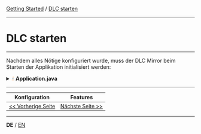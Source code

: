 [Getting Started](../index_de.md) / [DLC starten](run_application_de.md)

---

# DLC starten

---

Nachdem alles Nötige konfiguriert wurde, muss der DLC Mirror beim Starten der Applikation
initialisiert werden:

<details>
<summary><img style="height: 12px" src="../../icons/java.svg" alt="java"> <b>Application.java</b></summary>

```java
@SpringBootApplication
public class SampleApplication {

    static {
        Domain.initialize(new ReflectiveDomainMirrorFactory("sampleapp"));
    }

    public static void main(String[] args) {
        new SpringApplicationBuilder(ShopApplication.class).run(args);
    }
}
```
</details>

---

|             **Konfiguration**             |            **Features**            |
|:-----------------------------------------:|:----------------------------------:|
| [<< Vorherige Seite](configuration_de.md) | [Nächste Seite >>](features_de.md) |

---

**DE** / [EN](../../english/guides/run_application_en.md)